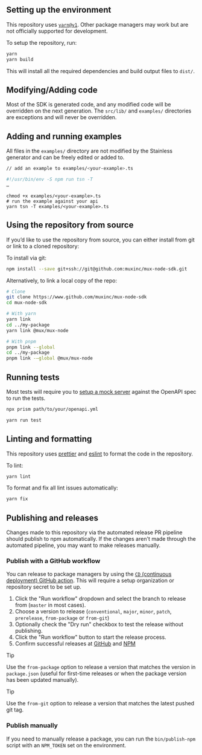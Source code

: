 ## Setting up the environment

This repository uses [`yarn@v1`](https://classic.yarnpkg.com/lang/en/docs/install/#mac-stable).
Other package managers may work but are not officially supported for development.

To setup the repository, run:

```bash
yarn
yarn build
```

This will install all the required dependencies and build output files to `dist/`.

## Modifying/Adding code

Most of the SDK is generated code, and any modified code will be overridden on the next generation. The
`src/lib/` and `examples/` directories are exceptions and will never be overridden.

## Adding and running examples

All files in the `examples/` directory are not modified by the Stainless generator and can be freely edited or
added to.

```bash
// add an example to examples/<your-example>.ts

#!/usr/bin/env -S npm run tsn -T
…
```

```
chmod +x examples/<your-example>.ts
# run the example against your api
yarn tsn -T examples/<your-example>.ts
```

## Using the repository from source

If you’d like to use the repository from source, you can either install from git or link to a cloned repository:

To install via git:

```bash
npm install --save git+ssh://git@github.com:muxinc/mux-node-sdk.git
```

Alternatively, to link a local copy of the repo:

```bash
# Clone
git clone https://www.github.com/muxinc/mux-node-sdk
cd mux-node-sdk

# With yarn
yarn link
cd ../my-package
yarn link @mux/mux-node

# With pnpm
pnpm link --global
cd ../my-package
pnpm link -—global @mux/mux-node
```

## Running tests

Most tests will require you to [setup a mock server](https://github.com/stoplightio/prism) against the OpenAPI spec to run the tests.

```bash
npx prism path/to/your/openapi.yml
```

```bash
yarn run test
```

## Linting and formatting

This repository uses [prettier](https://www.npmjs.com/package/prettier) and
[eslint](https://www.npmjs.com/package/eslint) to format the code in the repository.

To lint:

```bash
yarn lint
```

To format and fix all lint issues automatically:

```bash
yarn fix
```

## Publishing and releases

Changes made to this repository via the automated release PR pipeline should publish to npm automatically. If
the changes aren't made through the automated pipeline, you may want to make releases manually.

### Publish with a GitHub workflow

You can release to package managers by using the
[`CD` (continuous deployment) GitHub action](./actions/workflows/cd.yml). 
This will require a setup organization or repository secret to be set up.

1. Click the "Run workflow" dropdown and select the branch to release from (`master` in most cases).
1. Choose a version to release (`conventional`, `major`, `minor`, `patch`, `prerelease`, `from-package` or `from-git`)
1. Optionally check the "Dry run" checkbox to test the release without publishing.
1. Click the "Run workflow" button to start the release process.
1. Confirm successful releases at [GitHub](./releases) and [NPM](https://www.npmjs.com/package/@mux/mux-node)

> [!TIP]
> Use the `from-package` option to release a version that matches the version in `package.json` 
(useful for first-time releases or when the package version has been updated manually).

> [!TIP]
> Use the `from-git` option to release a version that matches the latest pushed git tag.

### Publish manually

If you need to manually release a package, you can run the `bin/publish-npm` script with an `NPM_TOKEN` set on
the environment.
